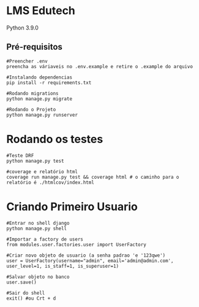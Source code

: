 # LMS Edutech

Python 3.9.0

## Pré-requisitos

    #Preencher .env
    preencha as váriaveis no .env.example e retire o .example do arquivo
    
    #Instalando dependencias
    pip install -r requirements.txt

    #Rodando migrations
    python manage.py migrate

    #Rodando o Projeto
    python manage.py runserver

# Rodando os testes

    #Teste DRF
    python manage.py test

    #coverage e relatório html
    coverage run manage.py test && coverage html # o caminho para o relatório é ./htmlcov/index.html

# Criando Primeiro Usuario

    #Entrar no shell django
    python manage.py shell

    #Importar a factory de users
    from modules.user.factories.user import UserFactory

    #Criar novo objeto de usuario (a senha padrao 'e '123qwe')
    user = UserFactory(username="admin", email='admin@admin.com', user_level=1, is_staff=1, is_superuser=1)

    #Salvar objeto no banco
    user.save()

    #Sair do shell
    exit() #ou Crt + d

